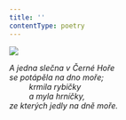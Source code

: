 ```yaml
---
title: ''
contentType: poetry
---
```


<section>

![](../Images/081.jpg)

_A jedna slečna v Černé Hoře  
se potápěla na dno moře;  
         krmila rybičky  
         a myla hrníčky,  
ze kterých jedly na dně moře._

</section>
